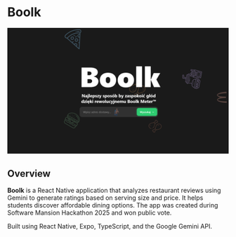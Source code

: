 # Boolk

<!-- Screenshot -->
![Screenshot](boolk.png)

## Overview
**Boolk** is a React Native application that analyzes restaurant reviews using Gemini to generate ratings based on serving size and price. It helps students discover affordable dining options. The app was created during Software Mansion Hackathon 2025 and won public vote.

Built using React Native, Expo, TypeScript, and the Google Gemini API.
